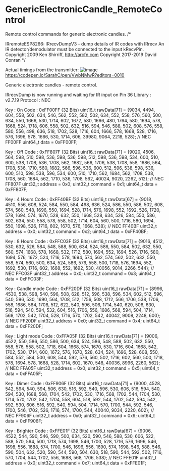 # GenericElectronicCandle_RemoteControl
Remote control commands for generic electronic candles.
/*

IRremoteESP8266: IRrecvDumpV3 - dump details of IR codes with IRrecv
An IR detector/demodulator must be connected to the input kRecvPin.
Copyright 2009 Ken Shirriff, http://arcfn.com
Copyright 2017-2019 David Conran
*/

Actual timings from the transmitter:
![image](https://user-images.githubusercontent.com/1586332/129471730-688c3c1e-6238-4471-b1fa-26751c9d86d3.png)
https://codepen.io/SarahC/pen/VwbNMwR?editors=0010


Generic electronic candles - remote control.

IRrecvDump is now running and waiting for IR input on Pin 36
Library : v2.7.19
Protocol : NEC

Key : On
Code      : 0xFF00FF (32 Bits)
uint16_t rawData[71] = {9034, 4494,  604, 558,  502, 634,  546, 562,  552, 582,  502, 634,  552, 558,  576, 560,  500, 634,  550, 1666,  530, 1714,  602, 1672,  580, 1666,  480, 1764,  580, 1694,  578, 1668,  524, 1718,  606, 558,  502, 632,  516, 594,  546, 588,  502, 608,  576, 558,  580, 556,  498, 636,  518, 1702,  528, 1716,  604, 1666,  578, 1668,  528, 1716,  576, 1696,  578, 1666,  530, 1714,  606, 39980,  9064, 2218,  528};  // NEC FF00FF
uint64_t data = 0xFF00FF;

Key : Off
Code      : 0xFF807F (32 Bits)
uint16_t rawData[71] = {9020, 4506,  564, 598,  510, 598,  536, 598,  536, 598,  512, 598,  536, 598,  534, 600,  510, 600,  538, 1708,  536, 1708,  562, 1682,  566, 1706,  538, 1708,  558, 1686,  564, 1708,  536, 1710,  560, 1682,  566, 596,  536, 600,  512, 596,  538, 598,  536, 600,  510, 598,  538, 596,  534, 600,  510, 1710,  562, 1684,  562, 1708,  538, 1708,  560, 1684,  562, 1710,  536, 1708,  562, 40024,  9020, 2262,  512};  // NEC FF807F
uint32_t address = 0x0;
uint32_t command = 0x1;
uint64_t data = 0xFF807F;

Key : 4 Hours
Code      : 0xFF40BF (32 Bits)
uint16_t rawData[67] = {9018, 4510,  556, 608,  524, 584,  550, 584,  498, 636,  524, 586,  550, 586,  502, 608,  574, 560,  548, 1696,  550, 1694,  528, 1714,  576, 1698,  552, 1692,  526, 1720,  578, 1694,  574, 1670,  528, 632,  550, 1668,  528, 634,  526, 584,  550, 586,  502, 634,  550, 558,  578, 558,  502, 1714,  604, 560,  500, 1716,  580, 1694,  550, 1698,  526, 1716,  602, 1670,  576, 1668,  528};  // NEC FF40BF
uint32_t address = 0x0;
uint32_t command = 0x2;
uint64_t data = 0xFF40BF;

Key : 8 Hours
Code      : 0xFFC03F (32 Bits)
uint16_t rawData[71] = {9016, 4512,  530, 632,  526, 584,  548, 588,  500, 634,  524, 586,  550, 584,  502, 632,  550, 560,  574, 1668,  578, 1668,  532, 1712,  580, 1694,  552, 1694,  526, 1716,  580, 1694,  576, 1672,  524, 1716,  578, 1694,  574, 562,  574, 562,  502, 632,  550, 558,  574, 560,  500, 634,  524, 586,  576, 558,  500, 1718,  576, 1694,  552, 1692,  530, 1716,  602, 1668,  552, 1692,  530, 40056,  9014, 2266,  544};  // NEC FFC03F
uint32_t address = 0x0;
uint32_t command = 0x3;
uint64_t data = 0xFFC03F;

Key : Candle mode
Code      : 0xFF20DF (32 Bits)
uint16_t rawData[71] = {8996, 4530,  538, 598,  540, 596,  508, 628,  512, 596,  538, 596,  534, 602,  512, 596,  540, 596,  530, 1690,  564, 1708,  512, 1756,  508, 1712,  566, 1706,  538, 1706,  558, 1686,  564, 1708,  512, 622,  540, 596,  506, 1714,  540, 620,  506, 630,  516, 594,  540, 594,  532, 604,  516, 1706,  556, 1686,  568, 594,  504, 1714,  568, 1702,  542, 1704,  528, 1716,  570, 1702,  542, 40042,  9008, 2248,  600};  // NEC FF20DF
uint32_t address = 0x0;
uint32_t command = 0x4;
uint64_t data = 0xFF20DF;

Key : Light mode
Code      : 0xFFA05F (32 Bits)
uint16_t rawData[71] = {9006, 4522,  550, 586,  550, 586,  500, 634,  524, 586,  548, 588,  502, 632,  550, 558,  576, 558,  502, 1718,  604, 1668,  574, 1670,  530, 1716,  604, 1668,  542, 1702,  530, 1714,  600, 1672,  576, 1670,  528, 634,  524, 1696,  528, 608,  550, 584,  552, 584,  500, 608,  544, 592,  576, 560,  502, 1716,  602, 560,  500, 1718,  578, 1694,  578, 1668,  528, 1714,  602, 1670,  548, 40036,  8996, 2260,  562};  // NEC FFA05F
uint32_t address = 0x0;
uint32_t command = 0x5;
uint64_t data = 0xFFA05F;

Key : Dimer
Code      : 0xFF906F (32 Bits)
uint16_t rawData[71] = {9000, 4528,  542, 594,  540, 594,  506, 630,  516, 592,  540, 596,  530, 606,  516, 594,  540, 594,  530, 1688,  568, 1704,  542, 1702,  530, 1716,  568, 1702,  544, 1704,  530, 1714,  570, 1702,  542, 1704,  558, 604,  518, 592,  544, 1702,  542, 594,  542, 592,  530, 606,  516, 592,  540, 594,  504, 1714,  570, 1700,  544, 592,  546, 1700,  546, 1702,  526, 1716,  574, 1700,  544, 40040,  9034, 2220,  602};  // NEC FF906F
uint32_t address = 0x0;
uint32_t command = 0x9;
uint64_t data = 0xFF906F;

Key : Brighter
Code      : 0xFFE01F (32 Bits)
uint16_t rawData[67] = {9006, 4522,  544, 590,  546, 590,  500, 634,  520, 590,  546, 588,  530, 606,  522, 588,  570, 564,  500, 1718,  574, 1698,  546, 1700,  528, 1716,  576, 1696,  546, 1698,  556, 1688,  574, 1700,  546, 1696,  556, 1690,  574, 1698,  546, 588,  546, 590,  504, 632,  520, 590,  544, 590,  504, 630,  518, 590,  544, 592,  502, 1716,  570, 1704,  544, 1702,  556, 1688,  568, 1706,  538};  // NEC FFE01F
uint32_t address = 0x0;
uint32_t command = 0x7;
uint64_t data = 0xFFE01F;






